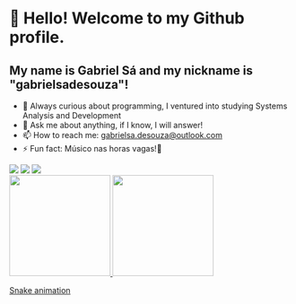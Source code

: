 # 👋 Hello! Welcome to my Github profile.
## My name is Gabriel Sá and my nickname is "gabrielsadesouza"!

- 🌱 Always curious about programming, I ventured into studying Systems Analysis and Development
- 💬 Ask me about anything, if I know, I will answer!
- 📫 How to reach me: gabrielsa.desouza@outlook.com
- ⚡ Fun fact: Músico nas horas vagas!🎷

<div>
<a href="https://www.linkedin.com/in/gabrielsadesouza" target="_blank"><img loading="lazy" src="https://img.shields.io/badge/-LinkedIn-%230077B5?style=for-the-badge&logo=linkedin&logoColor=white" target="_blank"></a> 
<a href="https://instagram.com/@gabrielsadesouza" target="_blank"><img loading="lazy" src="https://img.shields.io/badge/-Instagram-%23E4405F?style=for-the-badge&logo=instagram&logoColor=white" target="_blank"></a>
<a href="https://www.youtube.com/@gabrielsadesouza" target="_blank"><img loading="lazy" src="https://img.shields.io/badge/YouTube-FF0000?style=for-the-badge&logo=youtube&logoColor=white" target="_blank"></a>
</div>

<div>
<a href="https://github.com/gabrielsadesouza">
<img loading="lazy" height="180em" src="https://github-readme-stats.vercel.app/api/top-langs/?username=gabrielsadesouza&layout=compact&langs_count=7&theme=dracula"/>
<img loading="lazy" height="180em" src="https://github-readme-stats.vercel.app/api?username=gabrielsadesouza&show_icons=true&theme=dracula&include_all_commits=true&count_private=true"/>
</div>

[Snake animation](https://github.com/seu-usuário-aqui/gabrielsadesouza/blob/output/github-contribution-grid-snake.svg)
